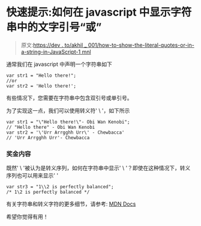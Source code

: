 # 快速提示:如何在 javascript 中显示字符串中的文字引号“或”

> 原文:[https://dev . to/akhil _ 001/how-to-show-the-literal-quotes-or-in-a-string-in-JavaScript-1 mnl](https://dev.to/akhil_001/how-to-show-the-literal-quotes-or-in-a-string-in-javascript-1mnl)

通常我们在 javascript 中声明一个字符串如下

```
var str1 = "Hello there!";
//or
var str2 = 'Hello there!'; 
```

有些情况下，您需要在字符串中包含双引号或单引号。

为了实现这一点，我们可以使用转义符' \ '，如下所示

```
var str1 = "\"Hello there!\"- Obi Wan Kenobi";
// "Hello there" - Obi Wan Kenobi
var str2 = '\'Urr Arrgghh Urr\' - Chewbacca' 
// 'Urr Arrgghh Urr'- Chewbacca 
```

### [](#bonus-content)奖金内容

既然' \ '被认为是转义序列，如何在字符串中显示' \ '？即使在这种情况下，转义序列也可以用来显示' \'

```
var str3 = "1\\2 is perfectly balanced";
/* 1\2 is perfectly balanced */ 
```

有关字符串和转义字符的更多细节，请参考: [MDN Docs](https://developer.mozilla.org/en-US/docs/Web/JavaScript/Reference/Global_Objects/String)

希望你觉得有用！